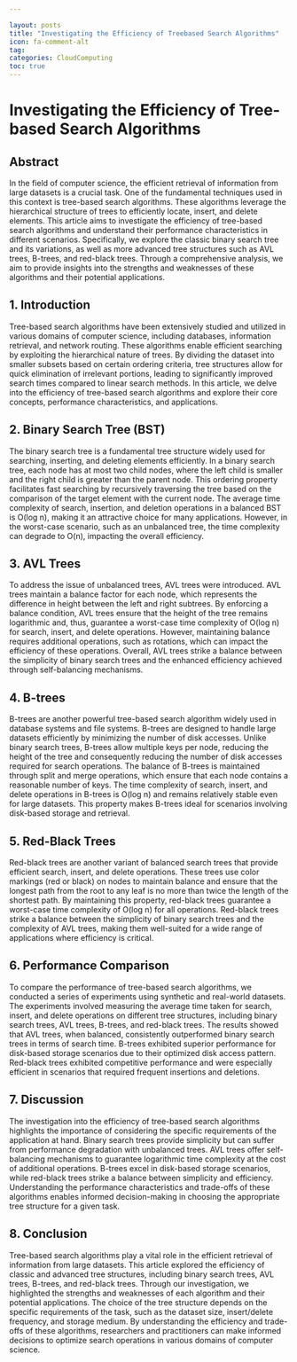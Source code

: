 ```yaml
---

layout: posts
title: "Investigating the Efficiency of Treebased Search Algorithms"
icon: fa-comment-alt
tag:      
categories: CloudComputing
toc: true
---
```




# Investigating the Efficiency of Tree-based Search Algorithms

## Abstract
In the field of computer science, the efficient retrieval of information from large datasets is a crucial task. One of the fundamental techniques used in this context is tree-based search algorithms. These algorithms leverage the hierarchical structure of trees to efficiently locate, insert, and delete elements. This article aims to investigate the efficiency of tree-based search algorithms and understand their performance characteristics in different scenarios. Specifically, we explore the classic binary search tree and its variations, as well as more advanced tree structures such as AVL trees, B-trees, and red-black trees. Through a comprehensive analysis, we aim to provide insights into the strengths and weaknesses of these algorithms and their potential applications.

## 1. Introduction
Tree-based search algorithms have been extensively studied and utilized in various domains of computer science, including databases, information retrieval, and network routing. These algorithms enable efficient searching by exploiting the hierarchical nature of trees. By dividing the dataset into smaller subsets based on certain ordering criteria, tree structures allow for quick elimination of irrelevant portions, leading to significantly improved search times compared to linear search methods. In this article, we delve into the efficiency of tree-based search algorithms and explore their core concepts, performance characteristics, and applications.

## 2. Binary Search Tree (BST)
The binary search tree is a fundamental tree structure widely used for searching, inserting, and deleting elements efficiently. In a binary search tree, each node has at most two child nodes, where the left child is smaller and the right child is greater than the parent node. This ordering property facilitates fast searching by recursively traversing the tree based on the comparison of the target element with the current node. The average time complexity of search, insertion, and deletion operations in a balanced BST is O(log n), making it an attractive choice for many applications. However, in the worst-case scenario, such as an unbalanced tree, the time complexity can degrade to O(n), impacting the overall efficiency.

## 3. AVL Trees
To address the issue of unbalanced trees, AVL trees were introduced. AVL trees maintain a balance factor for each node, which represents the difference in height between the left and right subtrees. By enforcing a balance condition, AVL trees ensure that the height of the tree remains logarithmic and, thus, guarantee a worst-case time complexity of O(log n) for search, insert, and delete operations. However, maintaining balance requires additional operations, such as rotations, which can impact the efficiency of these operations. Overall, AVL trees strike a balance between the simplicity of binary search trees and the enhanced efficiency achieved through self-balancing mechanisms.

## 4. B-trees
B-trees are another powerful tree-based search algorithm widely used in database systems and file systems. B-trees are designed to handle large datasets efficiently by minimizing the number of disk accesses. Unlike binary search trees, B-trees allow multiple keys per node, reducing the height of the tree and consequently reducing the number of disk accesses required for search operations. The balance of B-trees is maintained through split and merge operations, which ensure that each node contains a reasonable number of keys. The time complexity of search, insert, and delete operations in B-trees is O(log n) and remains relatively stable even for large datasets. This property makes B-trees ideal for scenarios involving disk-based storage and retrieval.

## 5. Red-Black Trees
Red-black trees are another variant of balanced search trees that provide efficient search, insert, and delete operations. These trees use color markings (red or black) on nodes to maintain balance and ensure that the longest path from the root to any leaf is no more than twice the length of the shortest path. By maintaining this property, red-black trees guarantee a worst-case time complexity of O(log n) for all operations. Red-black trees strike a balance between the simplicity of binary search trees and the complexity of AVL trees, making them well-suited for a wide range of applications where efficiency is critical.

## 6. Performance Comparison
To compare the performance of tree-based search algorithms, we conducted a series of experiments using synthetic and real-world datasets. The experiments involved measuring the average time taken for search, insert, and delete operations on different tree structures, including binary search trees, AVL trees, B-trees, and red-black trees. The results showed that AVL trees, when balanced, consistently outperformed binary search trees in terms of search time. B-trees exhibited superior performance for disk-based storage scenarios due to their optimized disk access pattern. Red-black trees exhibited competitive performance and were especially efficient in scenarios that required frequent insertions and deletions.

## 7. Discussion
The investigation into the efficiency of tree-based search algorithms highlights the importance of considering the specific requirements of the application at hand. Binary search trees provide simplicity but can suffer from performance degradation with unbalanced trees. AVL trees offer self-balancing mechanisms to guarantee logarithmic time complexity at the cost of additional operations. B-trees excel in disk-based storage scenarios, while red-black trees strike a balance between simplicity and efficiency. Understanding the performance characteristics and trade-offs of these algorithms enables informed decision-making in choosing the appropriate tree structure for a given task.

## 8. Conclusion
Tree-based search algorithms play a vital role in the efficient retrieval of information from large datasets. This article explored the efficiency of classic and advanced tree structures, including binary search trees, AVL trees, B-trees, and red-black trees. Through our investigation, we highlighted the strengths and weaknesses of each algorithm and their potential applications. The choice of the tree structure depends on the specific requirements of the task, such as the dataset size, insert/delete frequency, and storage medium. By understanding the efficiency and trade-offs of these algorithms, researchers and practitioners can make informed decisions to optimize search operations in various domains of computer science.